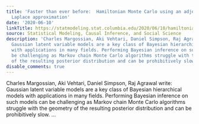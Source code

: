 ```yaml
---
title: 'Faster than ever before:  Hamiltonian Monte Carlo using an adjoint-differentiated
  Laplace approximation'
date: '2020-06-10'
linkTitle: https://statmodeling.stat.columbia.edu/2020/06/10/hamiltonian-monte-carlo-using-an-adjoint-differentiated-laplace-approximation/
source: Statistical Modeling, Causal Inference, and Social Science
description: 'Charles Margossian, Aki Vehtari, Daniel Simpson, Raj Agrawal write:
  Gaussian latent variable models are a key class of Bayesian hierarchical models
  with applications in many fields. Performing Bayesian inference on such models can
  be challenging as Markov chain Monte Carlo algorithms struggle with the geometry
  of the resulting posterior distribution and can be prohibitively slow. ...'
disable_comments: true
---
```

Charles Margossian, Aki Vehtari, Daniel Simpson, Raj Agrawal write: Gaussian latent variable models are a key class of Bayesian hierarchical models with applications in many fields. Performing Bayesian inference on such models can be challenging as Markov chain Monte Carlo algorithms struggle with the geometry of the resulting posterior distribution and can be prohibitively slow. ...